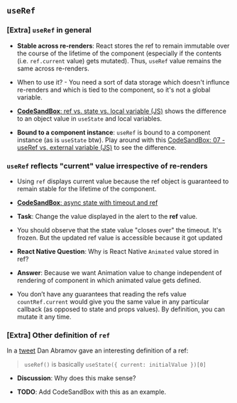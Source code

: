 ## `useRef`

### **[Extra]** `useRef` in general

- **Stable across re-renders**: React stores the ref to remain immutable over the course of the lifetime of the component (especially if the contents (i.e. `ref.current` value) gets mutated). Thus, `useRef` value remains the same across re-renders.
- When to use it? - You need a sort of data storage which doesn't influnce re-renders and which is tied to the component, so it's not a global variable. 
- [**CodeSandBox**: ref vs. state vs. local variable (JS)](https://codesandbox.io/s/usestate-useref-vs-local-values-ogm61?file=/src/index.js) shows the difference to an object value in `useState` and local variables.

- **Bound to a component instance**: `useRef` is bound to a component instance (as is `useState` btw). Play around with this [CodeSandBox: 07 - useRef vs. external variable (JS)](https://codesandbox.io/s/07-useref-vs-external-variable-d0zsm?file=/src/index.js) to see the difference.

### `useRef` reflects "current" value irrespective of re-renders

- Using `ref` displays current value because the ref object is guaranteed to remain stable for the lifetime of the component.
- [**CodeSandBox**: async state with timeout and ref](https://codesandbox.io/s/async-state-with-timeout-and-ref-9nu5y)
- **Task**: Change the value displayed in the alert to the **ref** value.
- You should observe that the state value "closes over" the timeout. It's frozen. But the updated ref value is accessible because it got updated 

- **React Native Question**: Why is React Native `Animated` value stored in ref?
- **Answer**: Because we want Animation value to change independent of rendering of component in which animated value gets defined.
- You don’t have any guarantees that reading the refs value `countRef.current` would give you the same value in any particular callback (as opposed to state and props values). By definition, you can mutate it any time.

### **[Extra]** Other definition of `ref`

In a [tweet](https://twitter.com/dan_abramov/status/1099842565631819776) Dan Abramov gave an interesting definition of a ref:

> `useRef()` is basically `useState({ current: initialValue })[0]`

- **Discussion**: Why does this make sense?

- **TODO**: Add CodeSandBox with this as an example.